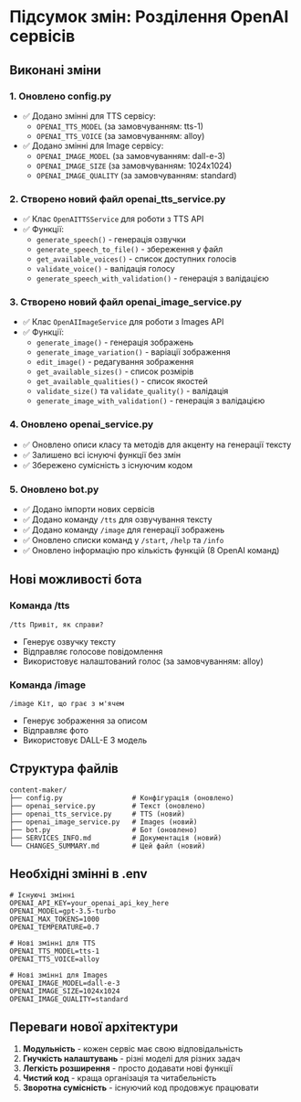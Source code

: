 # Підсумок змін: Розділення OpenAI сервісів

## Виконані зміни

### 1. Оновлено config.py
- ✅ Додано змінні для TTS сервісу:
  - `OPENAI_TTS_MODEL` (за замовчуванням: tts-1)
  - `OPENAI_TTS_VOICE` (за замовчуванням: alloy)
- ✅ Додано змінні для Image сервісу:
  - `OPENAI_IMAGE_MODEL` (за замовчуванням: dall-e-3)
  - `OPENAI_IMAGE_SIZE` (за замовчуванням: 1024x1024)
  - `OPENAI_IMAGE_QUALITY` (за замовчуванням: standard)

### 2. Створено новий файл openai_tts_service.py
- ✅ Клас `OpenAITTSService` для роботи з TTS API
- ✅ Функції:
  - `generate_speech()` - генерація озвучки
  - `generate_speech_to_file()` - збереження у файл
  - `get_available_voices()` - список доступних голосів
  - `validate_voice()` - валідація голосу
  - `generate_speech_with_validation()` - генерація з валідацією

### 3. Створено новий файл openai_image_service.py
- ✅ Клас `OpenAIImageService` для роботи з Images API
- ✅ Функції:
  - `generate_image()` - генерація зображень
  - `generate_image_variation()` - варіації зображення
  - `edit_image()` - редагування зображення
  - `get_available_sizes()` - список розмірів
  - `get_available_qualities()` - список якостей
  - `validate_size()` та `validate_quality()` - валідація
  - `generate_image_with_validation()` - генерація з валідацією

### 4. Оновлено openai_service.py
- ✅ Оновлено описи класу та методів для акценту на генерації тексту
- ✅ Залишено всі існуючі функції без змін
- ✅ Збережено сумісність з існуючим кодом

### 5. Оновлено bot.py
- ✅ Додано імпорти нових сервісів
- ✅ Додано команду `/tts` для озвучування тексту
- ✅ Додано команду `/image` для генерації зображень
- ✅ Оновлено списки команд у `/start`, `/help` та `/info`
- ✅ Оновлено інформацію про кількість функцій (8 OpenAI команд)

## Нові можливості бота

### Команда /tts
```
/tts Привіт, як справи?
```
- Генерує озвучку тексту
- Відправляє голосове повідомлення
- Використовує налаштований голос (за замовчуванням: alloy)

### Команда /image
```
/image Кіт, що грає з м'ячем
```
- Генерує зображення за описом
- Відправляє фото
- Використовує DALL-E 3 модель

## Структура файлів

```
content-maker/
├── config.py                 # Конфігурація (оновлено)
├── openai_service.py         # Текст (оновлено)
├── openai_tts_service.py     # TTS (новий)
├── openai_image_service.py   # Images (новий)
├── bot.py                    # Бот (оновлено)
├── SERVICES_INFO.md          # Документація (новий)
└── CHANGES_SUMMARY.md        # Цей файл (новий)
```

## Необхідні змінні в .env

```env
# Існуючі змінні
OPENAI_API_KEY=your_openai_api_key_here
OPENAI_MODEL=gpt-3.5-turbo
OPENAI_MAX_TOKENS=1000
OPENAI_TEMPERATURE=0.7

# Нові змінні для TTS
OPENAI_TTS_MODEL=tts-1
OPENAI_TTS_VOICE=alloy

# Нові змінні для Images
OPENAI_IMAGE_MODEL=dall-e-3
OPENAI_IMAGE_SIZE=1024x1024
OPENAI_IMAGE_QUALITY=standard
```

## Переваги нової архітектури

1. **Модульність** - кожен сервіс має свою відповідальність
2. **Гнучкість налаштувань** - різні моделі для різних задач
3. **Легкість розширення** - просто додавати нові функції
4. **Чистий код** - краща організація та читабельність
5. **Зворотна сумісність** - існуючий код продовжує працювати
